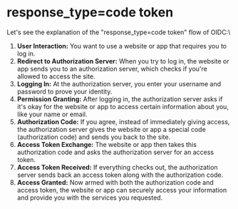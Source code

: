 # response\_type=code token

Let's see the explanation of the "response\_type=code token" flow of OIDC:\


1. **User Interaction:** You want to use a website or app that requires you to log in.
2. **Redirect to Authorization Server:** When you try to log in, the website or app sends you to an authorization server, which checks if you're allowed to access the site.
3. **Logging In:** At the authorization server, you enter your username and password to prove your identity.
4. **Permission Granting:** After logging in, the authorization server asks if it's okay for the website or app to access certain information about you, like your name or email.
5. **Authorization Code:** If you agree, instead of immediately giving access, the authorization server gives the website or app a special code (authorization code) and sends you back to the site.
6. **Access Token Exchange:** The website or app then takes this authorization code and asks the authorization server for an access token.
7. **Access Token Received:** If everything checks out, the authorization server sends back an access token along with the authorization code.
8. **Access Granted:** Now armed with both the authorization code and access token, the website or app can securely access your information and provide you with the services you requested.

<figure><img src="https://miro.medium.com/v2/resize:fit:720/format:webp/1*lVCDaW-saARFbXWvrqDNrg.png" alt=""><figcaption></figcaption></figure>

<figure><img src="https://miro.medium.com/v2/resize:fit:720/format:webp/1*3j8ru4u7PkfX9W4PF3zUGw.png" alt=""><figcaption></figcaption></figure>
